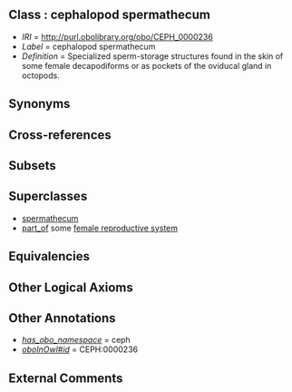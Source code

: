 
## Class : cephalopod spermathecum

 * *IRI* = http://purl.obolibrary.org/obo/CEPH_0000236
 * *Label* = cephalopod spermathecum
 * *Definition* = Specialized sperm-storage structures found in the skin of some female decapodiforms or as pockets of the oviducal gland in octopods.

## Synonyms


## Cross-references


## Subsets


## Superclasses

 * [spermathecum](../../UBERON/94/UBERON_0000994.md)
 * [part_of](../../BFO/50/BFO_0000050.md) some [female reproductive system](../../UBERON/74/UBERON_0000474.md)

## Equivalencies


## Other Logical Axioms


## Other Annotations

 * *[has_obo_namespace](../../ce/oboInOwl#hasOBONamespace.md)* = ceph
 * *[oboInOwl#id](../../id/oboInOwl#id.md)* = CEPH:0000236

## External Comments

